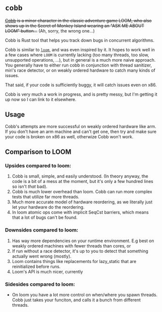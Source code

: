 # `cobb`

~~[Cobb](https://monkeyisland.fandom.com/wiki/Cobb) is a minor character in the classic adventure game LOOM, who also shows up in the Secret of Monkey Island wearing an "ASK ME ABOUT LOOM" button...~~ (Ah, sorry, the wrong one...)

Cobb is Rust tool that helps you track down bugs in concurrent algorithms.

Cobb is similar to [`loom`](https://crates.io/crates/loom), and was even inspired by it. It hopes to work well in a few cases where `LOOM` is currently lacking (too many threads, too slow, unsupported operations, ...), but in general is a much more naive approach. You generally have to either run cobb in conjunction with thread sanitizer, miri's race detector, or on weakly ordered hardware to catch many kinds of issues.

That said, if your code is sufficiently buggy, it will catch issues even on x86.

Cobb is very much a work in progress, and is pretty messy, but I'm getting it up now so I can link to it elsewhere.

## Usage

Cobb's attempts are more successful on weakly ordered hardware like arm. If you don't have an arm machine and can't get one, then try and make sure your code is broken on x86 as well, otherwize Cobb won't work.

## Comparison to LOOM

### Upsides compared to loom:

1. Cobb is small, simple, and easily understood. (In theory anyway, the code is a bit of a mess at the moment, but it's only a few hundred lines so isn't *that* bad).
2. Cobb is much lower overhead than loom. Cobb can run more complex tests that utilize far more threads.
3. Much more accurate model of hardware reordering, as we literally just let your hardware do the reordering.
4. In loom atomic ops come with implicit SeqCst barriers, which means that a lot of bugs can't be found.

### Downsides compared to loom:
1. Has way more dependencies on your runtime environment. E.g best on weakly ordered machines with fewer threads than cores, or
2. If run without a race detector, it's up to you to detect that something actually went wrong (mostly).
3. Loom contains things like replacements for lazy_static that are reinitialized before runs.
4. Loom's API is much nicer, currently

### Sidesides compared to loom:
- On loom you have a lot more control on when/where you spawn threads. Cobb just takes your funciton, and calls it a bunch from different threads.
